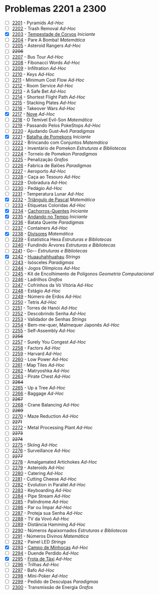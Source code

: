 # Problemas 2201 a 2300

  - [ ]  [2201](https://www.urionlinejudge.com.br/judge/pt/problems/view/2201) - Pyramids *Ad-Hoc*
  - [ ]  [2202](https://www.urionlinejudge.com.br/judge/pt/problems/view/2202) - Trash Removal *Ad-Hoc*
  - [x]  [2203](https://www.urionlinejudge.com.br/judge/pt/problems/view/2203) - [Tempestade de Corvos](https://github.com/potigol/URI-Potigol/blob/master/src/2201-2300/2203.poti) *Iniciante*
  - [ ]  [2204](https://www.urionlinejudge.com.br/judge/pt/problems/view/2204) - Pare A Bomba! *Matemática*
  - [ ]  [2205](https://www.urionlinejudge.com.br/judge/pt/problems/view/2205) - Asteroid Rangers *Ad-Hoc*
  - [ ] ~~2206~~
  - [ ]  [2207](https://www.urionlinejudge.com.br/judge/pt/problems/view/2207) - Bus Tour *Ad-Hoc*
  - [ ]  [2208](https://www.urionlinejudge.com.br/judge/pt/problems/view/2208) - Fibonacci Words *Ad-Hoc*
  - [ ]  [2209](https://www.urionlinejudge.com.br/judge/pt/problems/view/2209) - Infiltration *Ad-Hoc*
  - [ ]  [2210](https://www.urionlinejudge.com.br/judge/pt/problems/view/2210) - Keys *Ad-Hoc*
  - [ ]  [2211](https://www.urionlinejudge.com.br/judge/pt/problems/view/2211) - Minimum Cost Flow *Ad-Hoc*
  - [ ]  [2212](https://www.urionlinejudge.com.br/judge/pt/problems/view/2212) - Room Service *Ad-Hoc*
  - [ ]  [2213](https://www.urionlinejudge.com.br/judge/pt/problems/view/2213) - A Safe Bet *Ad-Hoc*
  - [ ]  [2214](https://www.urionlinejudge.com.br/judge/pt/problems/view/2214) - Shortest Flight Path *Ad-Hoc*
  - [ ]  [2215](https://www.urionlinejudge.com.br/judge/pt/problems/view/2215) - Stacking Plates *Ad-Hoc*
  - [ ]  [2216](https://www.urionlinejudge.com.br/judge/pt/problems/view/2216) - Takeover Wars *Ad-Hoc*
  - [x]  [2217](https://www.urionlinejudge.com.br/judge/pt/problems/view/2217) - [Nove](https://github.com/potigol/URI-Potigol/blob/master/src/2201-2300/2217.poti) *Ad-Hoc*
  - [ ]  [2218](https://www.urionlinejudge.com.br/judge/pt/problems/view/2218) - O Temível Evil-Son *Matemática*
  - [ ]  [2219](https://www.urionlinejudge.com.br/judge/pt/problems/view/2219) - Passando Pelos PokeStops *Ad-Hoc*
  - [ ]  [2220](https://www.urionlinejudge.com.br/judge/pt/problems/view/2220) - Ajudando Gust-Avô *Paradigmas*
  - [x]  [2221](https://www.urionlinejudge.com.br/judge/pt/problems/view/2221) - [Batalha de Pomekons](https://github.com/potigol/URI-Potigol/blob/master/src/2201-2300/2221.poti) *Iniciante*
  - [ ]  [2222](https://www.urionlinejudge.com.br/judge/pt/problems/view/2222) - Brincando com Conjuntos *Matemática*
  - [ ]  [2223](https://www.urionlinejudge.com.br/judge/pt/problems/view/2223) - Inventário de Pomekon *Estruturas e Bibliotecas*
  - [ ]  [2224](https://www.urionlinejudge.com.br/judge/pt/problems/view/2224) - Torneio de Pomekon *Paradigmas*
  - [ ]  [2225](https://www.urionlinejudge.com.br/judge/pt/problems/view/2225) - Penalização *Grafos*
  - [ ]  [2226](https://www.urionlinejudge.com.br/judge/pt/problems/view/2226) - Fabrica de Balões *Paradigmas*
  - [ ]  [2227](https://www.urionlinejudge.com.br/judge/pt/problems/view/2227) - Aeroporto *Ad-Hoc*
  - [ ]  [2228](https://www.urionlinejudge.com.br/judge/pt/problems/view/2228) - Caça ao Tesouro *Ad-Hoc*
  - [ ]  [2229](https://www.urionlinejudge.com.br/judge/pt/problems/view/2229) - Dobradura *Ad-Hoc*
  - [ ]  [2230](https://www.urionlinejudge.com.br/judge/pt/problems/view/2230) - Pedágio *Ad-Hoc*
  - [ ]  [2231](https://www.urionlinejudge.com.br/judge/pt/problems/view/2231) - Temperatura Lunar *Ad-Hoc*
  - [x]  [2232](https://www.urionlinejudge.com.br/judge/pt/problems/view/2232) - [Triângulo de Pascal](https://github.com/potigol/URI-Potigol/blob/master/src/2201-2300/2232.poti) *Matemática*
  - [ ]  [2233](https://www.urionlinejudge.com.br/judge/pt/problems/view/2233) - Etiquetas Coloridas *Ad-Hoc*
  - [x]  [2234](https://www.urionlinejudge.com.br/judge/pt/problems/view/2234) - [Cachorros-Quentes](https://github.com/potigol/URI-Potigol/blob/master/src/2201-2300/2234.poti) *Iniciante*
  - [x]  [2235](https://www.urionlinejudge.com.br/judge/pt/problems/view/2235) - [Andando no Tempo](https://github.com/potigol/URI-Potigol/blob/master/src/2201-2300/2235.poti) *Iniciante*
  - [ ]  [2236](https://www.urionlinejudge.com.br/judge/pt/problems/view/2236) - Batata Quente *Paradigmas*
  - [ ]  [2237](https://www.urionlinejudge.com.br/judge/pt/problems/view/2237) - Containers *Ad-Hoc*
  - [x]  [2238](https://www.urionlinejudge.com.br/judge/pt/problems/view/2238) - [Divisores](https://github.com/potigol/URI-Potigol/blob/master/src/2201-2300/2238.poti) *Matemática*
  - [ ]  [2239](https://www.urionlinejudge.com.br/judge/pt/problems/view/2239) - Estatística Hexa *Estruturas e Bibliotecas*
  - [ ]  [2240](https://www.urionlinejudge.com.br/judge/pt/problems/view/2240) - Fundindo Árvores *Estruturas e Bibliotecas*
  - [ ]  [2241](https://www.urionlinejudge.com.br/judge/pt/problems/view/2241) - Go-- *Estruturas e Bibliotecas*
  - [x]  [2242](https://www.urionlinejudge.com.br/judge/pt/problems/view/2242) - [Huaauhahhuahau](https://github.com/potigol/URI-Potigol/blob/master/src/2201-2300/2242.poti) *Strings*
  - [ ]  [2243](https://www.urionlinejudge.com.br/judge/pt/problems/view/2243) - Isósceles *Paradigmas*
  - [ ]  [2244](https://www.urionlinejudge.com.br/judge/pt/problems/view/2244) - Jogos Olímpicos *Ad-Hoc*
  - [ ]  [2245](https://www.urionlinejudge.com.br/judge/pt/problems/view/2245) - Kit de Encolhimento de Polígonos *Geometria Computacional*
  - [ ]  [2246](https://www.urionlinejudge.com.br/judge/pt/problems/view/2246) - Ladrilhos *Grafos*
  - [ ]  [2247](https://www.urionlinejudge.com.br/judge/pt/problems/view/2247) - Cofrinhos da Vó Vitória *Ad-Hoc*
  - [ ]  [2248](https://www.urionlinejudge.com.br/judge/pt/problems/view/2248) - Estágio *Ad-Hoc*
  - [ ]  [2249](https://www.urionlinejudge.com.br/judge/pt/problems/view/2249) - Número de Erdos *Ad-Hoc*
  - [ ]  [2250](https://www.urionlinejudge.com.br/judge/pt/problems/view/2250) - Tetris *Ad-Hoc*
  - [ ]  [2251](https://www.urionlinejudge.com.br/judge/pt/problems/view/2251) - Torres de Hanói *Ad-Hoc*
  - [ ]  [2252](https://www.urionlinejudge.com.br/judge/pt/problems/view/2252) - Descobrindo Senha *Ad-Hoc*
  - [ ]  [2253](https://www.urionlinejudge.com.br/judge/pt/problems/view/2253) - Validador de Senhas *Strings*
  - [ ]  [2254](https://www.urionlinejudge.com.br/judge/pt/problems/view/2254) - Bem-me-quer, Malmequer Japonês *Ad-Hoc*
  - [ ]  [2255](https://www.urionlinejudge.com.br/judge/pt/problems/view/2255) - Self-Assembly *Ad-Hoc*
  - [ ] ~~2256~~
  - [ ]  [2257](https://www.urionlinejudge.com.br/judge/pt/problems/view/2257) - Surely You Congest *Ad-Hoc*
  - [ ]  [2258](https://www.urionlinejudge.com.br/judge/pt/problems/view/2258) - Factors *Ad-Hoc*
  - [ ]  [2259](https://www.urionlinejudge.com.br/judge/pt/problems/view/2259) - Harvard *Ad-Hoc*
  - [ ]  [2260](https://www.urionlinejudge.com.br/judge/pt/problems/view/2260) - Low Power *Ad-Hoc*
  - [ ]  [2261](https://www.urionlinejudge.com.br/judge/pt/problems/view/2261) - Map Tiles *Ad-Hoc*
  - [ ]  [2262](https://www.urionlinejudge.com.br/judge/pt/problems/view/2262) - Matryoshka *Ad-Hoc*
  - [ ]  [2263](https://www.urionlinejudge.com.br/judge/pt/problems/view/2263) - Pirate Chest *Ad-Hoc*
  - [ ] ~~2264~~
  - [ ]  [2265](https://www.urionlinejudge.com.br/judge/pt/problems/view/2265) - Up a Tree *Ad-Hoc*
  - [ ]  [2266](https://www.urionlinejudge.com.br/judge/pt/problems/view/2266) - Baggage *Ad-Hoc*
  - [ ] ~~2267~~
  - [ ]  [2268](https://www.urionlinejudge.com.br/judge/pt/problems/view/2268) - Crane Balancing *Ad-Hoc*
  - [ ] ~~2269~~
  - [ ]  [2270](https://www.urionlinejudge.com.br/judge/pt/problems/view/2270) - Maze Reduction *Ad-Hoc*
  - [ ] ~~2271~~
  - [ ]  [2272](https://www.urionlinejudge.com.br/judge/pt/problems/view/2272) - Metal Processing Plant *Ad-Hoc*
  - [ ] ~~2273~~
  - [ ] ~~2274~~
  - [ ]  [2275](https://www.urionlinejudge.com.br/judge/pt/problems/view/2275) - Skiing *Ad-Hoc*
  - [ ]  [2276](https://www.urionlinejudge.com.br/judge/pt/problems/view/2276) - Surveillance *Ad-Hoc*
  - [ ] ~~2277~~
  - [ ]  [2278](https://www.urionlinejudge.com.br/judge/pt/problems/view/2278) - Amalgamated Artichokes *Ad-Hoc*
  - [ ]  [2279](https://www.urionlinejudge.com.br/judge/pt/problems/view/2279) - Asteroids *Ad-Hoc*
  - [ ]  [2280](https://www.urionlinejudge.com.br/judge/pt/problems/view/2280) - Catering *Ad-Hoc*
  - [ ]  [2281](https://www.urionlinejudge.com.br/judge/pt/problems/view/2281) - Cutting Cheese *Ad-Hoc*
  - [ ]  [2282](https://www.urionlinejudge.com.br/judge/pt/problems/view/2282) - Evolution in Parallel *Ad-Hoc*
  - [ ]  [2283](https://www.urionlinejudge.com.br/judge/pt/problems/view/2283) - Keyboarding *Ad-Hoc*
  - [ ]  [2284](https://www.urionlinejudge.com.br/judge/pt/problems/view/2284) - Pipe Stream *Ad-Hoc*
  - [ ]  [2285](https://www.urionlinejudge.com.br/judge/pt/problems/view/2285) - Palíndrome *Ad-Hoc*
  - [ ]  [2286](https://www.urionlinejudge.com.br/judge/pt/problems/view/2286) - Par ou Ímpar *Ad-Hoc*
  - [ ]  [2287](https://www.urionlinejudge.com.br/judge/pt/problems/view/2287) - Proteja sua Senha *Ad-Hoc*
  - [ ]  [2288](https://www.urionlinejudge.com.br/judge/pt/problems/view/2288) - TV da Vovó *Ad-Hoc*
  - [ ]  [2289](https://www.urionlinejudge.com.br/judge/pt/problems/view/2289) - Distância Hamming *Ad-Hoc*
  - [ ]  [2290](https://www.urionlinejudge.com.br/judge/pt/problems/view/2290) - Números Apaixornados *Estruturas e Bibliotecas*
  - [ ]  [2291](https://www.urionlinejudge.com.br/judge/pt/problems/view/2291) - Números Divinos *Matemática*
  - [ ]  [2292](https://www.urionlinejudge.com.br/judge/pt/problems/view/2292) - Painel LED *Strings*
  - [x]  [2293](https://www.urionlinejudge.com.br/judge/pt/problems/view/2293) - [Campo de Minhocas](https://github.com/potigol/URI-Potigol/blob/master/src/2201-2300/2293.poti) *Ad-Hoc*
  - [ ]  [2294](https://www.urionlinejudge.com.br/judge/pt/problems/view/2294) - Duende Perdido *Ad-Hoc*
  - [x]  [2295](https://www.urionlinejudge.com.br/judge/pt/problems/view/2295) - [Frota de Táxi](https://github.com/potigol/URI-Potigol/blob/master/src/2201-2300/2295.poti) *Ad-Hoc*
  - [ ]  [2296](https://www.urionlinejudge.com.br/judge/pt/problems/view/2296) - Trilhas *Ad-Hoc*
  - [ ]  [2297](https://www.urionlinejudge.com.br/judge/pt/problems/view/2297) - Bafo *Ad-Hoc*
  - [ ]  [2298](https://www.urionlinejudge.com.br/judge/pt/problems/view/2298) - Mini-Poker *Ad-Hoc*
  - [ ]  [2299](https://www.urionlinejudge.com.br/judge/pt/problems/view/2299) - Pedido de Desculpas *Paradigmas*
  - [ ]  [2300](https://www.urionlinejudge.com.br/judge/pt/problems/view/2300) - Transmissão de Energia *Grafos*